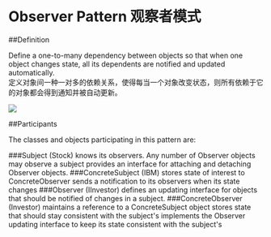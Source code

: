 # Observer Pattern 观察者模式
##Definition

Define a one-to-many dependency between objects so that when one object changes state, all its dependents are notified and updated automatically.
<br>定义对象间一种一对多的依赖关系，使得每当一个对象改变状态，则所有依赖于它的对象都会得到通知并被自动更新。

![](https://github.com/QianMo/Unity-Design-Pattern/blob/master/UML_Picture/observer.gif)


##Participants

The classes and objects participating in this pattern are:

###Subject  (Stock)
knows its observers. Any number of Observer objects may observe a subject
provides an interface for attaching and detaching Observer objects.
###ConcreteSubject  (IBM)
stores state of interest to ConcreteObserver
sends a notification to its observers when its state changes
###Observer  (IInvestor)
defines an updating interface for objects that should be notified of changes in a subject.
###ConcreteObserver  (Investor)
maintains a reference to a ConcreteSubject object
stores state that should stay consistent with the subject's
implements the Observer updating interface to keep its state consistent with the subject's


